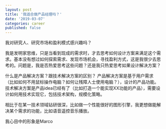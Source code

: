 ```yaml
---
layout: post
title: '我适合做产品经理吗？'
date: '2019-03-07'
categories: career
published: false
---
```


我对研究人、研究市场和盈利模式感兴趣吗？

我是发明家思维，只是当看到现成的需求时，才去思考如何设计方案来满足这个需求。基本没有想过如何探索需求、发现市场机会，寻找盈利方式，这是我很少去思考的。问题是，我是否热爱思考这些问题？还是我只热爱思考如果设计解决方案？

什么是产品解决方案？跟技术解决方案的区别？
产品解决方案是基于用户需求（比如如何不用鼠标操作电脑？如何让残障人士使用电脑？），设计的产品功能。
技术解决方案是产品idea已经有了（比如打造一个能实现XX功能的产品），需要设计如何用技术实现它，包括技术架构，规模化策略。

相比于在某一技术领域钻研很深，比如做一个性能很好的图形引擎，我更想做能解决某个需求的功能，比如语音遥控音乐播放。

我心目中的形象是Marco
